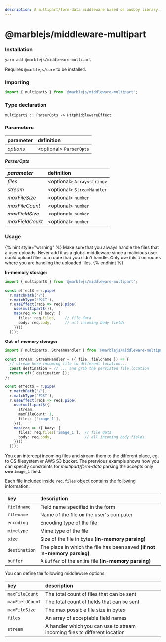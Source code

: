 ```yaml
---
description: A multipart/form-data middleware based on busboy library.
---
```


# @marblejs/middleware-multipart

### Installation

```bash
yarn add @marblejs/middleware-multipart
```

Requires `@marblejs/core` to be installed.

### Importing

```typescript
import { multipart$ } from '@marblejs/middleware-multipart';
```

### Type declaration <a id="type-declaration"></a>

```text
multipart$ :: ParserOpts -> HttpMiddlewareEffect
```

### Parameters

| parameter | definition |
| :--- | :--- |
| _options_ | &lt;optional&gt; `ParserOpts` |

_**ParserOpts**_

| _**parameter**_ | definition |
| :--- | :--- |
| _files_ | &lt;optional&gt; `Array<string>` |
| _stream_ | &lt;optional&gt; `StreamHandler` |
| _maxFileSize_ | &lt;optional&gt; `number` |
| _maxFileCount_ | &lt;optional&gt; `number` |
| _maxFieldSize_ | &lt;optional&gt; `number` |
| _maxFieldCount_ | &lt;optional&gt; `number` |

### Usage

{% hint style="warning" %}
Make sure that you always handle the files that a user uploads. Never add it as a global middleware since a malicious user could upload files to a route that you didn't handle. Only use this it on routes where you are handling the uploaded files.
{% endhint %}

**In-memory storage:**

```typescript
import { multipart$ } from '@marblejs/middleware-multipart';

const effect$ = r.pipe(
  r.matchPath('/'),
  r.matchType('POST'),
  r.useEffect(req$ => req$.pipe(
    use(multipart$()),
    map(req => ({ body: {
      files: req.files,    // file data
      body: req.body,      // all incoming body fields
    }}))
  )));
```

**Out-of-memory storage:**

```typescript
import { multipart$, StreamHandler } from '@marblejs/middleware-multipart';

const stream: StreamHandler = ({ file, fieldname }) => {
  // stream here incoming file to different location...
  const destination = // ... and grab the persisted file location
  return of({ destination });
};

const effect$ = r.pipe(
  r.matchPath('/'),
  r.matchType('POST'),
  r.useEffect(req$ => req$.pipe(
    use(multipart$({
      stream,
      maxFileCount: 1,
      files: ['image_1'],
    })),
    map(req => ({ body: {
      files: req.files['image_1'],  // file data
      body: req.body,               // all incoming body fields
    }}))
  )));
```

You can intercept incoming files and stream them to the different place, eg. to OS filesystem or AWS S3 bucket. The prervious example shows how you can specify constraints for _multipart/form-data_ parsing the accepts only **one** `image_1` field.

Each file included inside `req.files` object contains the following information:

| key | description |
| :--- | :--- |
| `fieldname` | Field name specified in the form |
| `filename` | Name of the file on the user's computer |
| `encoding` | Encoding type of the file |
| `mimetype` | Mime type of the file |
| `size` | Size of the file in bytes **\(in-memory parsing\)** |
| `destination` | The place in which the file has been saved **\(if not in-memory parsing\)** |
| `buffer` | A `Buffer` of the entire file  **\(in-memory parsing\)** |

You can define the following middleware options:

| key | description |
| :--- | :--- |
| `maxFileCount` | The total count of files that can be sent |
| `maxFieldCount` | The total count of fields that can be sent |
| `maxFileSize` | The max possible file size in bytes |
| `files` | An array of acceptable field names |
| `stream` | A handler which you can use to stream incoming files to different location |

